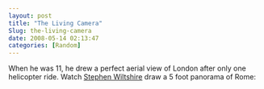 ```yaml
---
layout: post
title: "The Living Camera"
Slug: the-living-camera
date: 2008-05-14 02:13:47
categories: [Random]
---
```

When he was 11, he drew a perfect aerial view of London after only one helicopter ride. Watch [Stephen Wiltshire](http://www.stephenwiltshire.co.uk/) draw a 5 foot panorama of Rome:

<object height="355" width="425"><param name="movie" value="http://www.youtube.com/v/dAfaM_CBvP8&rel=0"></param><param name="wmode" value="transparent"></param><embed height="355" src="http://www.youtube.com/v/dAfaM_CBvP8&rel=0" type="application/x-shockwave-flash" width="425" wmode="transparent"></embed></object>
